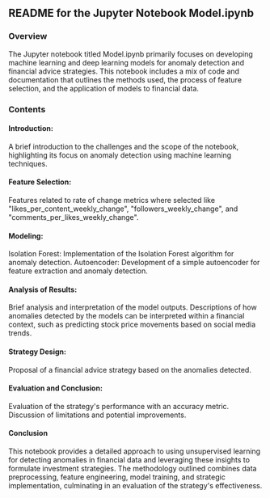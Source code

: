## README for the Jupyter Notebook Model.ipynb

### Overview

The Jupyter notebook titled Model.ipynb primarily focuses on developing machine learning and deep learning models for anomaly detection and financial advice strategies. 
This notebook includes a mix of code and documentation that outlines the methods used, the process of feature selection, and the application of models to financial data.

### Contents

#### Introduction:

A brief introduction to the challenges and the scope of the notebook, highlighting its focus on anomaly detection using machine learning techniques.

#### Feature Selection:

Features related to rate of change metrics where selected like "likes_per_content_weekly_change", "followers_weekly_change", and "comments_per_likes_weekly_change".

#### Modeling:

Isolation Forest: Implementation of the Isolation Forest algorithm for anomaly detection.
Autoencoder: Development of a simple autoencoder for feature extraction and anomaly detection.

#### Analysis of Results:

Brief analysis and interpretation of the model outputs.
Descriptions of how anomalies detected by the models can be interpreted within a financial context, such as predicting stock price movements based on social media trends.

#### Strategy Design:

Proposal of a financial advice strategy based on the anomalies detected.

#### Evaluation and Conclusion:

Evaluation of the strategy's performance with an accuracy metric.
Discussion of limitations and potential improvements.

#### Conclusion

This notebook provides a detailed approach to using unsupervised learning for detecting anomalies in financial data and leveraging these insights to formulate investment strategies. The methodology outlined combines data preprocessing, feature engineering, model training, and strategic implementation, culminating in an evaluation of the strategy's effectiveness.
